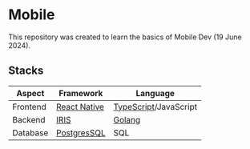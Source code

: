 # Mobile
This repository was created to learn the basics of Mobile Dev (19 June 2024).

## Stacks 
| Aspect   | Framework                                  | Language                                                 | 
|----------|--------------------------------------------|----------------------------------------------------------|
| Frontend | [React Native](https://reactnative.dev/)   | [TypeScript](https://www.typescriptlang.org/)/JavaScript |
| Backend  | [IRIS](https://www.iris-go.com/)           | [Golang](https://go.dev/)                                |
| Database | [PostgresSQL](https://www.postgresql.org/) | SQL                                                      |
